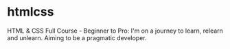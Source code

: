# htmlcss
HTML &amp; CSS Full Course - Beginner to Pro: I'm on a journey to learn, relearn and unlearn. Aiming to be a pragmatic developer.
